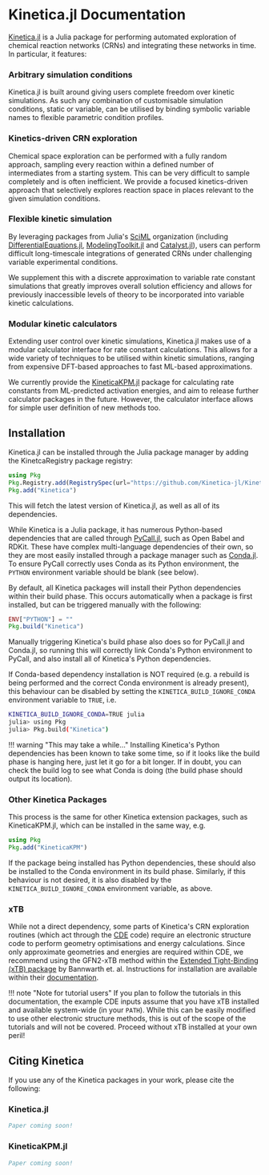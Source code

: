# Kinetica.jl Documentation

[Kinetica.jl](https://github.com/Kinetica-jl/Kinetica.jl) is a Julia package for performing automated exploration of chemical reaction networks (CRNs) and integrating these networks in time. In particular, it features:

### Arbitrary simulation conditions

Kinetica.jl is built around giving users complete freedom over kinetic simulations. As such any combination of customisable simulation conditions, static or variable, can be utilised by binding symbolic variable names to flexible parametric condition profiles.

### Kinetics-driven CRN exploration

Chemical space exploration can be performed with a fully random approach, sampling every reaction within a defined number of intermediates from a starting system. This can be very difficult to sample completely and is often inefficient. We provide a focused kinetics-driven approach that selectively explores reaction space in places relevant to the given simulation conditions.

### Flexible kinetic simulation

By leveraging packages from Julia's [SciML](https://sciml.ai/) organization (including [DifferentialEquations.jl](https://github.com/SciML/DifferentialEquations.jl), [ModelingToolkit.jl](https://github.com/SciML/ModelingToolkit.jl) and [Catalyst.jl](https://github.com/SciML/Catalyst.jl)), users can perform difficult long-timescale integrations of generated CRNs under challenging variable experimental conditions. 

We supplement this with a discrete approximation to variable rate constant simulations that greatly improves overall solution efficiency and allows for previously inaccessible levels of theory to be incorporated into variable kinetic calculations.

### Modular kinetic calculators

Extending user control over kinetic simulations, Kinetica.jl makes use of a modular calculator interface for rate constant calculations. This allows for a wide variety of techniques to be utilised within kinetic simulations, ranging from expensive DFT-based approaches to fast ML-based approximations.

We currently provide the [KineticaKPM.jl](https://github.com/Kinetica-jl/KineticaKPM.jl) package for calculating rate constants from ML-predicted activation energies, and aim to release further calculator packages in the future. However, the calculator interface allows for simple user definition of new methods too.

## Installation

Kinetica.jl can be installed through the Julia package manager by adding the KinetcaRegistry package registry:

```julia
using Pkg
Pkg.Registry.add(RegistrySpec(url="https://github.com/Kinetica-jl/KineticaRegistry"))
Pkg.add("Kinetica")
```

This will fetch the latest version of Kinetica.jl, as well as all of its dependencies.

While Kinetica is a Julia package, it has numerous Python-based dependencies that are called through [PyCall.jl](https://github.com/JuliaPy/PyCall.jl), such as Open Babel and RDKit. These have complex multi-language dependencies of their own, so they are most easily installed through a package manager such as [Conda.jl](https://github.com/JuliaPy/Conda.jl). To ensure PyCall correctly uses Conda as its Python environment, the `PYTHON` environment variable should be blank (see below).

By default, all Kinetica packages will install their Python dependencies within their build phase. This occurs automatically when a package is first installed, but can be triggered manually with the following:

```julia
ENV["PYTHON"] = ""
Pkg.build("Kinetica")
```

Manually triggering Kinetica's build phase also does so for PyCall.jl and Conda.jl, so running this will correctly link Conda's Python environment to PyCall, and also install all of Kinetica's Python dependencies.

If Conda-based dependency installation is NOT required (e.g. a rebuild is being performed and the correct Conda environment is already present), this behaviour can be disabled by setting the `KINETICA_BUILD_IGNORE_CONDA` environment variable to `TRUE`, i.e.

```bash
KINETICA_BUILD_IGNORE_CONDA=TRUE julia
julia> using Pkg
julia> Pkg.build("Kinetica")
```

!!! warning "This may take a while..."
    Installing Kinetica's Python dependencies has been known to take some time, so if it looks like the build phase is hanging here, just let it go for a bit longer. If in doubt, you can check the build log to see what Conda is doing (the build phase should output its location).

### Other Kinetica Packages

This process is the same for other Kinetica extension packages, such as KineticaKPM.jl, which can be installed in the same way, e.g.

```julia
using Pkg
Pkg.add("KineticaKPM")
```

If the package being installed has Python dependencies, these should also be installed to the Conda environment in its build phase. Similarly, if this behaviour is not desired, it is also disabled by the `KINETICA_BUILD_IGNORE_CONDA` environment variable, as above.

### xTB

While not a direct dependency, some parts of Kinetica's CRN exploration routines (which act through the [CDE](https://github.com/HabershonLab/cde) code) require an electronic structure code to perform geometry optimisations and energy calculations. Since only approximate geometries and energies are required within CDE, we recommend using the GFN2-xTB method within the [Extended Tight-Binding (xTB) package](https://github.com/grimme-lab/xtb) by Bannwarth et. al. Instructions for installation are available within their [documentation](https://xtb-docs.readthedocs.io/en/latest/setup.html).

!!! note "Note for tutorial users"
    If you plan to follow the tutorials in this documentation, the example CDE inputs assume that you have xTB installed and available system-wide (in your `PATH`). While this can be easily modified to use other electronic structure methods, this is out of the scope of the tutorials and will not be covered. Proceed without xTB installed at your own peril!

## Citing Kinetica

If you use any of the Kinetica packages in your work, please cite the following:

### Kinetica.jl

```bibtex
Paper coming soon!
```

### KineticaKPM.jl

```bibtex
Paper coming soon!
```